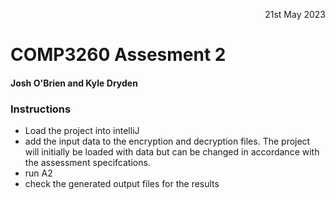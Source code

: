 <p style='text-align: right;'> 21st May 2023 </p> 

# COMP3260 Assesment 2
#### Josh O'Brien and Kyle Dryden
### Instructions
+ Load the project into intelliJ
+ add the input data to the encryption and decryption files.
  The project will initially be loaded with data but can be
  changed in accordance with the assessment specifcations.
+ run A2
+ check the generated output files for the results